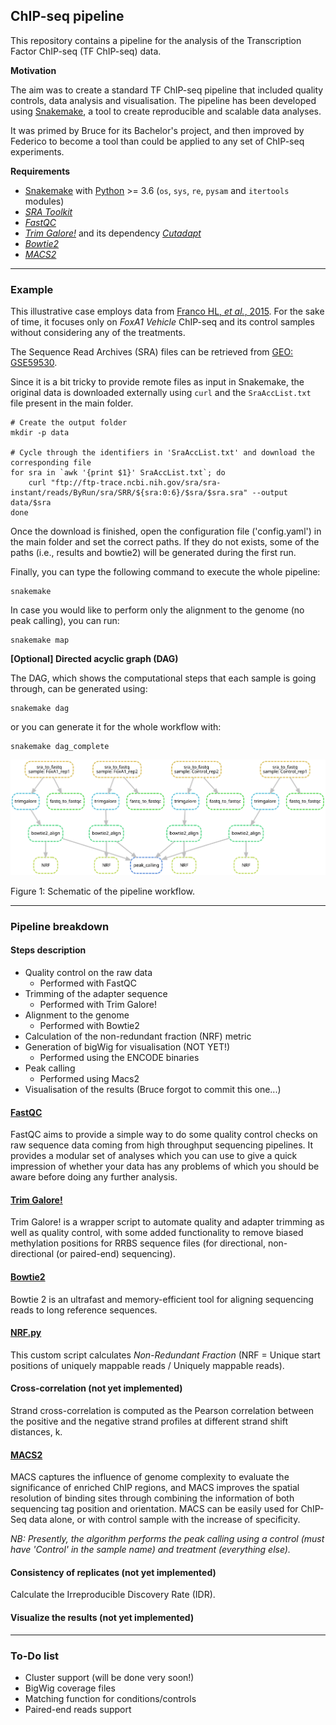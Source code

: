 ## ChIP-seq pipeline

This repository contains a pipeline for the analysis of the Transcription Factor ChIP-seq (TF ChIP-seq) data. 

__Motivation__

The aim was to create a standard TF ChIP-seq pipeline that included quality controls, data analysis and visualisation.
The pipeline has been developed using [Snakemake](http://snakemake.readthedocs.io/en/stable/), a tool to create reproducible and scalable data analyses.

It was primed by Bruce for its Bachelor's project, and then improved by Federico to become a tool than could be applied to any set of ChIP-seq experiments.

__Requirements__

* [Snakemake](http://snakemake.readthedocs.io/en/stable/) with [Python](https://www.python.org/downloads/) >= 3.6 (`os`, `sys`, `re`, `pysam` and `itertools` modules)
* [_SRA Toolkit_](https://trace.ncbi.nlm.nih.gov/Traces/sra/sra.cgi?view=software)
* [_FastQC_](https://www.bioinformatics.babraham.ac.uk/projects/fastqc/)
* [_Trim Galore!_](https://www.bioinformatics.babraham.ac.uk/projects/trim_galore/) and its dependency [_Cutadapt_](https://cutadapt.readthedocs.io/en/stable/)
* [_Bowtie2_](http://bowtie-bio.sourceforge.net/bowtie2/index.shtml)
* [_MACS2_](https://github.com/taoliu/MACS)

---

### Example

This illustrative case employs data from [Franco HL, _et al._, 2015](https://www.ncbi.nlm.nih.gov/pubmed/25752574).
For the sake of time, it focuses only on _FoxA1 Vehicle_ ChIP-seq and its control samples without considering any of the treatments.

The Sequence Read Archives (SRA) files can be retrieved from [GEO: GSE59530](https://www.ncbi.nlm.nih.gov/geo/query/acc.cgi?acc=GSE59530).

Since it is a bit tricky to provide remote files as input in Snakemake, the original data is downloaded externally using `curl` and the `SraAccList.txt` file present in the main folder.

```
# Create the output folder
mkdir -p data

# Cycle through the identifiers in 'SraAccList.txt' and download the corresponding file
for sra in `awk '{print $1}' SraAccList.txt`; do
    curl "ftp://ftp-trace.ncbi.nih.gov/sra/sra-instant/reads/ByRun/sra/SRR/${sra:0:6}/$sra/$sra.sra" --output data/$sra
done
```

Once the download is finished, open the configuration file ('config.yaml') in the main folder and set the correct paths.
If they do not exists, some of the paths (i.e., results and bowtie2) will be generated during the first run.

Finally, you can type the following command to execute the whole pipeline:

```
snakemake
```

In case you would like to perform only the alignment to the genome (no peak calling), you can run:

```
snakemake map
```

__[Optional] Directed acyclic graph (DAG)__

The DAG, which shows the computational steps that each sample is going through, can be generated using:

```
snakemake dag
```

or you can generate it for the whole workflow with:

```
snakemake dag_complete
```

![](img/dag_complete.svg)

Figure 1: Schematic of the pipeline workflow.

---

### Pipeline breakdown

#### Steps description

* Quality control on the raw data
    - Performed with FastQC
* Trimming of the adapter sequence
    - Performed with Trim Galore!
* Alignment to the genome
    - Performed with Bowtie2
* Calculation of the non-redundant fraction (NRF) metric
* Generation of bigWig for visualisation (NOT YET!)
    - Performed using the ENCODE binaries
* Peak calling
    - Performed using Macs2
* Visualisation of the results (Bruce forgot to commit this one...)

#### [FastQC](https://www.bioinformatics.babraham.ac.uk/projects/fastqc/)

FastQC aims to provide a simple way to do some quality control checks on raw sequence data coming from high throughput sequencing pipelines. It provides a modular set of analyses which you can use to give a quick impression of whether your data has any problems of which you should be aware before doing any further analysis.

#### [Trim Galore!](https://www.bioinformatics.babraham.ac.uk/projects/trim_galore/)

Trim Galore! is a wrapper script to automate quality and adapter trimming as well as quality control, with some added functionality to remove biased methylation positions for RRBS sequence files (for directional, non-directional (or paired-end) sequencing).

#### [Bowtie2](http://bowtie-bio.sourceforge.net/bowtie2/index.shtml)

Bowtie 2 is an ultrafast and memory-efficient tool for aligning sequencing reads to long reference sequences.

#### [NRF.py](scripts/NRF.py)

This custom script calculates _Non-Redundant Fraction_ (NRF = Unique start positions of uniquely mappable reads / Uniquely mappable reads).

#### Cross-correlation (not yet implemented)

Strand cross-correlation is computed as the Pearson correlation between the positive and the negative strand profiles at different strand shift distances, k.

#### [MACS2](https://github.com/taoliu/MACS)

MACS captures the influence of genome complexity to evaluate the significance of enriched ChIP regions, and MACS improves the spatial resolution of binding sites through combining the information of both sequencing tag position and orientation. MACS can be easily used for ChIP-Seq data alone, or with control sample with the increase of specificity.

_NB: Presently, the algorithm performs the peak calling using a control (must have 'Control' in the sample name) and treatment (everything else)._

#### Consistency of replicates (not yet implemented)

Calculate the Irreproducible Discovery Rate (IDR).

#### Visualize the results (not yet implemented)

---

### To-Do list

  - Cluster support (will be done very soon!)
  - BigWig coverage files
  - Matching function for conditions/controls
  - Paired-end reads support
